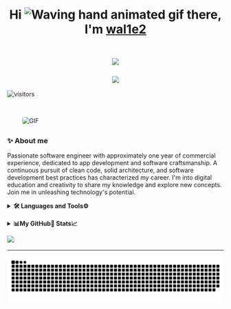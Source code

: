 <h1 align="center" >Hi <img src="https://raw.githubusercontent.com/nixin72/nixin72/master/wave.gif" 
         alt="Waving hand animated gif"
         height="50"
                            width="45" /> there, I'm <a href="https://wal1e2.github.io"> wal1e2</a> </h1>

<h1 align="center">
    <img src="https://readme-typing-svg.herokuapp.com/?font=Righteous&size=35&center=true&vCenter=true&width=500&height=70&duration=4000&lines=Grace%F0%9F%92%8C+and+peace%F0%9F%95%8A%EF%B8%8F+to+you;From+God+our+father;And+our+lord+jesus+christ;+Have+faith+in+GOD;+Have+faith+In+jesus;+whom+he+has+sent;may+the+lord+of+peace+himself;give+you+peace+at+all+times;and+in+all+ways;the+lord+be+with+you+all" />
</h1>

<div align="center">
<a href="mailto:olasehindeolawale2712@gmail.com"><img src="https://img.shields.io/badge/-Mail Me-D14836?style=flat&logo=Gmail&logoColor=white"/></a>
</div>


![visitors](https://visitor-badge.laobi.icu/badge?page_id=wal1e2.wal1e2)

<br />

<p style="display: flex; justify-contect: space-between;">
<img style="border-radius: 5px; margin: 0 0 5px 35px;" alt="GIF" width="100%" src="santa.gif" />
</p>


### ✨ About me

Passionate software engineer with approximately one year of commercial experience, dedicated to app development and software craftsmanship. A continuous pursuit of clean code, solid architecture, and software development best practices has characterized my career. I'm into digital education and creativity to share my knowledge and explore new concepts. Join me in unleashing technology's potential.



<details>
    <summary><b>🛠️ Languages and Tools⚙️</b></summary>
    <br />
    <p align="left">
        <h2 align="center">⚙️ Languages-Frameworks-Tools ⚒️</h2>
<br/>
<div align="center">
    <img src="https://skillicons.dev/icons?i=react,bootstrap,mui,html,css,vscode,github,figma,tailwind,git,r" />
    <img src="https://skillicons.dev/icons?i=nodejs,python,javascript,typescript,express,firebase,mongodb,c,java,nextjs,mysql,flask" /><br>
</div>
    </p>
</details>


<br />

<details>
    <summary><b>📊My GitHub🔦 Stats📈</b></summary>
    <br />
    <a href="http://www.github.com/wal1e2"><img src="https://github-readme-stats.vercel.app/api?username=wal1e2&show_icons=true&hide=issues,&count_private=true&title_color=10b981&text_color=ffffff&icon_color=facc15&bg_color=1c1917&hide_border=true&show_icons=true" alt="wal1e2's GitHub stats" /></a>
    <br />    
    <a href="http://www.github.com/wal1e2"><img src="https://github-readme-streak-stats.herokuapp.com/?user=wal1e2&stroke=ffffff&background=1c1917&ring=10b981&fire=10b981&currStreakNum=ffffff&currStreakLabel=10b981&sideNums=ffffff&sideLabels=ffffff&dates=ffffff&hide_border=true" alt="More of wal1e2's GitHub stats" /></a>
    <br />
    <img width=325 align="center" src="https://github-readme-stats-salesp07.vercel.app/api/top-langs/?username=salesp07&hide=HTML&langs_count=8&layout=compact&theme=react&border_radius=10&size_weight=0.5&count_weight=0.5&exclude_repo=github-readme-stats" alt="top langs" />
    <br />
</details>



![](https://activity-graph.herokuapp.com/graph?username=wal1e2&theme=redical)


<hr>

<p align="center">
  <img src="https://github.com/tarikmanoar/tarikmanoar/raw/output/github-snake-dark.svg" alt="snake"></center>
</p>

